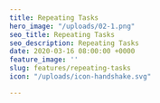 ```yaml
---
title: Repeating Tasks
hero_image: "/uploads/02-1.png"
seo_title: Repeating Tasks
seo_description: Repeating Tasks
date: 2020-03-16 08:00:00 +0000
feature_image: ''
slug: features/repeating-tasks
icon: "/uploads/icon-handshake.svg"

---
```

